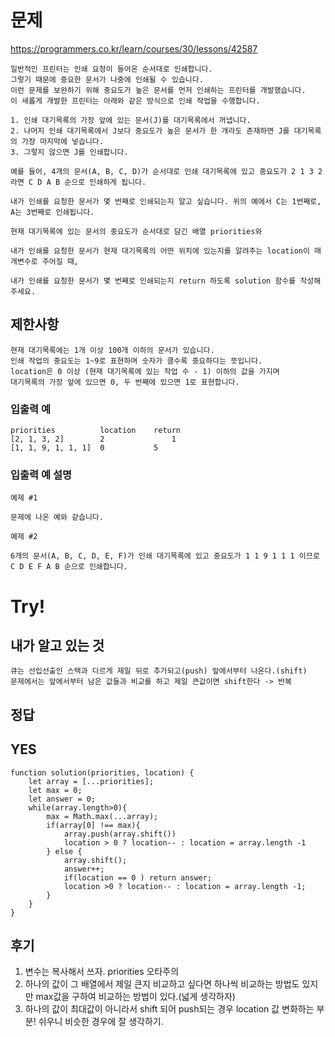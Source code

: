 # 문제
https://programmers.co.kr/learn/courses/30/lessons/42587
```
일반적인 프린터는 인쇄 요청이 들어온 순서대로 인쇄합니다.
그렇기 때문에 중요한 문서가 나중에 인쇄될 수 있습니다.
이런 문제를 보완하기 위해 중요도가 높은 문서를 먼저 인쇄하는 프린터를 개발했습니다.
이 새롭게 개발한 프린터는 아래와 같은 방식으로 인쇄 작업을 수행합니다.

1. 인쇄 대기목록의 가장 앞에 있는 문서(J)를 대기목록에서 꺼냅니다.
2. 나머지 인쇄 대기목록에서 J보다 중요도가 높은 문서가 한 개라도 존재하면 J를 대기목록의 가장 마지막에 넣습니다.
3. 그렇지 않으면 J를 인쇄합니다.

예를 들어, 4개의 문서(A, B, C, D)가 순서대로 인쇄 대기목록에 있고 중요도가 2 1 3 2 라면 C D A B 순으로 인쇄하게 됩니다.

내가 인쇄를 요청한 문서가 몇 번째로 인쇄되는지 알고 싶습니다. 위의 예에서 C는 1번째로, A는 3번째로 인쇄됩니다.

현재 대기목록에 있는 문서의 중요도가 순서대로 담긴 배열 priorities와

내가 인쇄를 요청한 문서가 현재 대기목록의 어떤 위치에 있는지를 알려주는 location이 매개변수로 주어질 때,

내가 인쇄를 요청한 문서가 몇 번째로 인쇄되는지 return 하도록 solution 함수를 작성해주세요.
```
## 제한사항
```
현재 대기목록에는 1개 이상 100개 이하의 문서가 있습니다.
인쇄 작업의 중요도는 1~9로 표현하며 숫자가 클수록 중요하다는 뜻입니다.
location은 0 이상 (현재 대기목록에 있는 작업 수 - 1) 이하의 값을 가지며
대기목록의 가장 앞에 있으면 0, 두 번째에 있으면 1로 표현합니다.
```
### 입출력 예
```
priorities	        location	return
[2, 1, 3, 2]      	2             	1
[1, 1, 9, 1, 1, 1]	0	        5
```
### 입출력 예 설명
```
예제 #1

문제에 나온 예와 같습니다.

예제 #2

6개의 문서(A, B, C, D, E, F)가 인쇄 대기목록에 있고 중요도가 1 1 9 1 1 1 이므로 C D E F A B 순으로 인쇄합니다.
```

# Try!
## 내가 알고 있는 것
` 큐는 선입선출인 스택과 다르게 제일 뒤로 추가되고(push) 앞에서부터 나온다.(shift) `<br>
` 문제에서는 앞에서부터 남은 값들과 비교를 하고 제일 큰값이면 shift한다 -> 반복 `<br>


## 정답

## YES
```
function solution(priorities, location) {
    let array = [...priorities];
    let max = 0;
    let answer = 0;
    while(array.length>0){
        max = Math.max(...array);
        if(array[0] !== max){
            array.push(array.shift())
            location > 0 ? location-- : location = array.length -1
        } else {
            array.shift();
            answer++;
            if(location == 0 ) return answer;
            location >0 ? location-- : location = array.length -1;
        }
    }
}

```

## 후기
1. 변수는 복사해서 쓰자. priorities 오타주의<br>
2. 하나의 값이 그 배열에서 제일 큰지 비교하고 싶다면 하나씩 비교하는 방법도 있지만 max값을 구하여 비교하는 방법이 있다.(넓게 생각하자)
3. 하나의 값이 최대값이 아니라서 shift 되어 push되는 경우 location 값 변화하는 부분! 쉬우니 비슷한 경우에 잘 생각하기.
